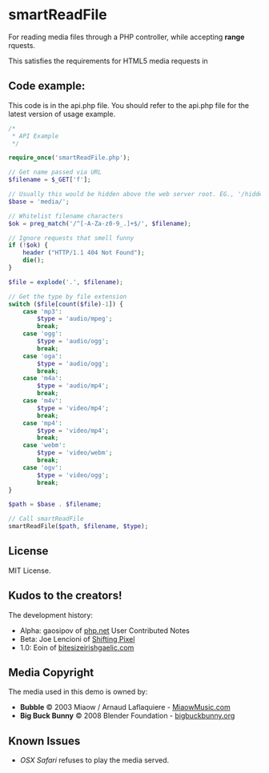 # smartReadFile

For reading media files through a PHP controller, while accepting **range** rquests.

This satisfies the requirements for HTML5 media requests in <audio> and <video> elements.

## Code example:

This code is in the api.php file. You should refer to the api.php file for the latest version of usage example.

```php
/*
 * API Example
 */

require_once('smartReadFile.php');

// Get name passed via URL
$filename = $_GET['f'];

// Usually this would be hidden above the web server root. EG., '/hidden/media/'
$base = 'media/';

// Whitelist filename characters
$ok = preg_match('/^[-A-Za-z0-9_.]+$/', $filename);

// Ignore requests that smell funny
if (!$ok) {
	header ("HTTP/1.1 404 Not Found");
	die();
}

$file = explode('.', $filename);

// Get the type by file extension
switch ($file[count($file)-1]) {
	case 'mp3':
		$type = 'audio/mpeg';
		break;
	case 'ogg':
		$type = 'audio/ogg';
		break;
	case 'oga':
		$type = 'audio/ogg';
		break;
	case 'm4a':
		$type = 'audio/mp4';
		break;
	case 'm4v':
		$type = 'video/mp4';
		break;
	case 'mp4':
		$type = 'video/mp4';
		break;
	case 'webm':
		$type = 'video/webm';
		break;
	case 'ogv':
		$type = 'video/ogg';
		break;
}

$path = $base . $filename;

// Call smartReadFile
smartReadFile($path, $filename, $type);
```

## License

MIT License.

## Kudos to the creators!

The development history:

* Alpha: gaosipov of [php.net](http://php.net/manual/en/function.readfile.php#86244) User Contributed Notes
* Beta: Joe Lencioni of [Shifting Pixel](http://shiftingpixel.com/)
* 1.0: Eoin of [bitesizeirishgaelic.com](http://www.bitesizeirishgaelic.com/)

## Media Copyright

The media used in this demo is owned by:

* **Bubble** © 2003 Miaow / Arnaud Laflaquiere - [MiaowMusic.com](http://www.miaowmusic.com/)
* **Big Buck Bunny** © 2008 Blender Foundation - [bigbuckbunny.org](http://www.bigbuckbunny.org/)

## Known Issues

* *OSX Safari* refuses to play the media served.
